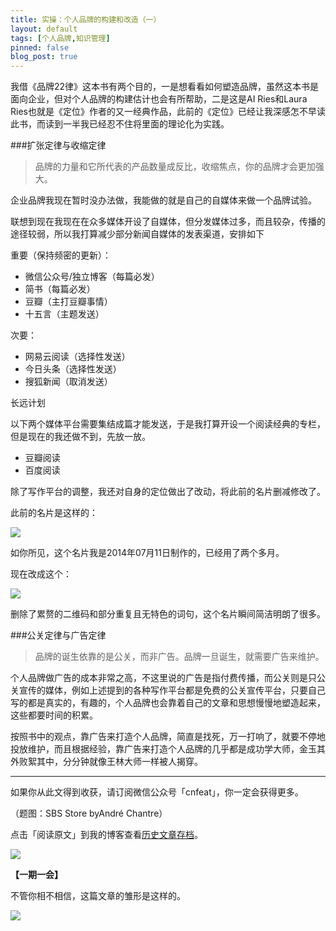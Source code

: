 ```yaml
---
title: 实操：个人品牌的构建和改造（一）
layout: default
tags: [个人品牌,知识管理]
pinned: false
blog_post: true
---
```



我借《品牌22律》这本书有两个目的，一是想看看如何塑造品牌，虽然这本书是面向企业，但对个人品牌的构建估计也会有所帮助，二是这是AI Ries和Laura Ries也就是《定位》作者的又一经典作品，此前的《定位》已经让我深感怎不早读此书，而读到一半我已经忍不住将里面的理论化为实践。

###扩张定律与收缩定律

>品牌的力量和它所代表的产品数量成反比，收缩焦点，你的品牌才会更加强大。

企业品牌我现在暂时没办法做，我能做的就是自己的自媒体来做一个品牌试验。

联想到现在我现在在众多媒体开设了自媒体，但分发媒体过多，而且较杂，传播的途径较弱，所以我打算减少部分新闻自媒体的发表渠道，安排如下

重要（保持频密的更新）：

- 微信公众号/独立博客（每篇必发）
- 简书（每篇必发）
- 豆瓣（主打豆瓣事情）
- 十五言（主题发送）

次要：

- 网易云阅读（选择性发送）
- 今日头条（选择性发送）
- 搜狐新闻（取消发送）

长远计划

以下两个媒体平台需要集结成篇才能发送，于是我打算开设一个阅读经典的专栏，但是现在的我还做不到，先放一放。

- 豆瓣阅读
- 百度阅读

除了写作平台的调整，我还对自身的定位做出了改动，将此前的名片删减修改了。

此前的名片是这样的：

![](http://cnfeat.qiniudn.com/signitrue-2014-07-11.png)

如你所见，这个名片我是2014年07月11日制作的，已经用了两个多月。

现在改成这个：

![](http://cnfeat.qiniudn.com/signitrue-2014-09-24.jpg)

删除了累赘的二维码和部分重复且无特色的词句，这个名片瞬间简洁明朗了很多。

###公关定律与广告定律

>品牌的诞生依靠的是公关，而非广告。品牌一旦诞生，就需要广告来维护。

个人品牌做广告的成本非常之高，不这里说的广告是指付费传播，而公关则是只公关宣传的媒体，例如上述提到的各种写作平台都是免费的公关宣传平台，只要自己写的都是真实的，有趣的，个人品牌也会靠着自己的文章和思想慢慢地塑造起来，这些都要时间的积累。

按照书中的观点，靠广告来打造个人品牌，简直是找死，万一打响了，就要不停地投放维护，而且根据经验，靠广告来打造个人品牌的几乎都是成功学大师，金玉其外败絮其中，分分钟就像王林大师一样被人揭穿。


---

如果你从此文得到收获，请订阅微信公众号「cnfeat」，你一定会获得更多。

（题图：SBS Store byAndré Chantre）

点击「阅读原文」到我的博客查看[历史文章存档](http://cnfeat.com)。

![](http://cnfeat.qiniudn.com/signitrue-2014-09-24.jpg)

**【一期一会】**


不管你相不相信，这篇文章的雏形是这样的。

![](http://cnfeat.qiniudn.com/131477419.jpg)











